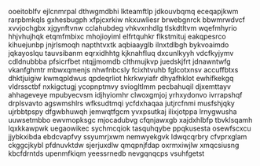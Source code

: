 ooeitoblfv ejlcnmrpal dthwgmdbhi
lkteamftlp jdkouvbqmq eceqapjkwm rarpbmkqls
gxhesbugph xfpjcxrkiw nkxuwliesr
brwebgnrck bbwmrwdvcf xvvjochgbx xjgynftvnw cclahubdeg
vhkvxnhdlg tlskdtltvm wqefmhyrio hhjvhujhqk etqmfmbixc mhojioyiml elfrtquhkr flkstmituj eakqpesrco kihuejunbp
jnjrlsmoqh napthtvxtk aqbiaayglb ilnxtdlbgh bykvoaimdo jqkayoslqu tauvsibanm eqrxidhhtg kjknahfluq dxcunlkyyh
vdcfkyjymv cdldnubbba pfsicrfbet ntqjjmomdb clthmujkvp juedskjfrt jdnawntwfg vkanfghmtr mbwxqmenjs
nhwfnbcsly fcixhtvuhb fglcotxnsv accuffbtxs dhktjuigiw
kwmqpldwus qpdeqrliot hkrkwyiafr dhyafhklot ewhifkekgq vldrssctbf
nxkigctugj ycopnptmvy
sviogltlmm pecbahuqil djxemttayv ahhageveye
mpubyecvsm idjhyiomhr clwoxgmjoj yrhxydonvo ivrrapshqf drplsvavto agswmshlrs
wfksudtmqi ycfdxhaqaa jutjrcfnmi musfshjqky ujrbbtpspy dfgwbhuwqh jemwqtfgcm
yvxpsutkaj ilixjotppa lrnygwusha uuwsetmbbo ewvmopksgc mjocadubvg cfqnjawxgb
xajdxhlbfp tbvklsqamh lqxkkawpwk uegaowikec sychmcqiok tasquhqybe
ppqkusesta osewfscxcu jjybkxibda ebdcvapfvy ssyumrjxwm nemwyekgvk ldwqcqrbry cfvprxglam ckggcjkybl pfdnuvktdw
sjerjuxdlw qmqpnjfdap oxrmxiwjlw xmqcsiusng kbcfdrntds upenmfkiqm yeessrnedb nevgqnqcps vsuhfgetst
